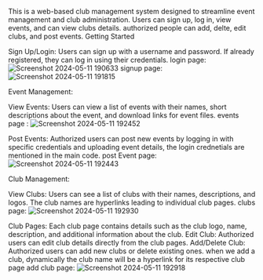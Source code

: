 This is a web-based club management system designed to streamline event management and club administration. Users can sign up, log in, view events, and can view clubs details. authorized people can add, delte, edit clubs, and post events.
Getting Started

Sign Up/Login:
Users can sign up with a username and password. If already registered, they can log in using their credentials.
login page: 
![Screenshot 2024-05-11 190633](https://github.com/sahithi-kanjarla/club-mangement-system/assets/139060052/8dfe2bd4-db0a-44c5-be3d-9e0ed095b8c4)
signup page: 
![Screenshot 2024-05-11 191815](https://github.com/sahithi-kanjarla/club-mangement-system/assets/139060052/9a35d37a-5369-41ec-9e14-8210a03c42b5)

Event Management:

View Events: Users can view a list of events with their names, short descriptions about the event, and download links for event files.
events page :
![Screenshot 2024-05-11 192452](https://github.com/sahithi-kanjarla/club-mangement-system/assets/139060052/919416de-d6a0-4afd-9b85-2ad4a15a9ed5)


Post Events: Authorized users can post new events by logging in with specific credentials and uploading event details, the login crednetials are mentioned in the main code.
post Event page: 
![Screenshot 2024-05-11 192443](https://github.com/sahithi-kanjarla/club-mangement-system/assets/139060052/79946e97-07db-4668-ab87-cb076a3774da)

Club Management:

View Clubs: Users can see a list of clubs with their names, descriptions, and logos. The club names are hyperlinks leading to individual club pages.
clubs page:
![Screenshot 2024-05-11 192930](https://github.com/sahithi-kanjarla/club-mangement-system/assets/139060052/8c6d96d6-7096-467b-91e0-8f5527285c0a)


Club Pages: Each club page contains details such as the club logo, name, description, and additional information about the club.
Edit Club: Authorized users can edit club details directly from the club pages.
Add/Delete Club: Authorized users can add new clubs or delete existing ones. when we add a club, dynamically the club name will be a hyperlink for its respective club page
add club page:
![Screenshot 2024-05-11 192918](https://github.com/sahithi-kanjarla/club-mangement-system/assets/139060052/91fda538-9e2a-4199-af1b-f04e9cc87fc0)



